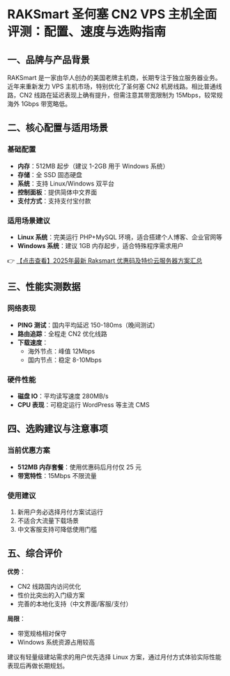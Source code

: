 # RAKSmart 圣何塞 CN2 VPS 主机全面评测：配置、速度与选购指南

## 一、品牌与产品背景

RAKSmart 是一家由华人创办的美国老牌主机商，长期专注于独立服务器业务。近年来重新发力 VPS 主机市场，特别优化了圣何塞 CN2 机房线路。相比普通线路，CN2 线路在延迟表现上确有提升，但需注意其带宽限制为 15Mbps，较常规海外 1Gbps 带宽略低。

## 二、核心配置与适用场景

### 基础配置
- **内存**：512MB 起步（建议 1-2GB 用于 Windows 系统）
- **存储**：全 SSD 固态硬盘
- **系统**：支持 Linux/Windows 双平台
- **控制面板**：提供简体中文界面
- **支付方式**：支持支付宝付款

### 适用场景建议
- **Linux 系统**：完美运行 PHP+MySQL 环境，适合搭建个人博客、企业官网等
- **Windows 系统**：建议 1GB 内存起步，适合特殊程序需求用户

👉 [【点击查看】2025年最新 Raksmart 优惠码及特价云服务器方案汇总](https://bit.ly/raksmart)

## 三、性能实测数据

### 网络表现
- **PING 测试**：国内平均延迟 150-180ms（晚间测试）
- **路由追踪**：全程走 CN2 优化线路
- **下载速度**：
  - 海外节点：峰值 12Mbps
  - 国内节点：稳定 8-10Mbps

### 硬件性能
- **磁盘 IO**：平均读写速度 280MB/s
- **CPU 表现**：可稳定运行 WordPress 等主流 CMS

## 四、选购建议与注意事项

### 当前优惠方案
- **512MB 内存套餐**：使用优惠码后月付仅 25 元
- **带宽特性**：15Mbps 不限流量

### 使用建议
1. 新用户务必选择月付方案试运行
2. 不适合大流量下载场景
3. 中文客服支持可降低使用门槛

## 五、综合评价

**优势**：
- CN2 线路国内访问优化
- 性价比突出的入门级方案
- 完善的本地化支持（中文界面/客服/支付）

**局限**：
- 带宽规格相对保守
- Windows 系统资源占用较高

建议有轻量级建站需求的用户优先选择 Linux 方案，通过月付方式体验实际性能表现后再做长期规划。